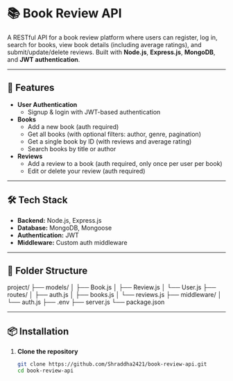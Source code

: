 # 📚 Book Review API

A RESTful API for a book review platform where users can register, log in, search for books, view book details (including average ratings), and submit/update/delete reviews. Built with **Node.js**, **Express.js**, **MongoDB**, and **JWT authentication**.

---

## 🔧 Features

- **User Authentication**
  - Signup & login with JWT-based authentication
- **Books**
  - Add a new book (auth required)
  - Get all books (with optional filters: author, genre, pagination)
  - Get a single book by ID (with reviews and average rating)
  - Search books by title or author
- **Reviews**
  - Add a review to a book (auth required, only once per user per book)
  - Edit or delete your review (auth required)

---

## 🛠️ Tech Stack

- **Backend:** Node.js, Express.js
- **Database:** MongoDB, Mongoose
- **Authentication:** JWT
- **Middleware:** Custom auth middleware

---

## 📁 Folder Structure

project/
├── models/
│ ├── Book.js
│ ├── Review.js
│ └── User.js
├── routes/
│ ├── auth.js
│ ├── books.js
│ └── reviews.js
├── middleware/
│ └── auth.js
├── .env
├── server.js
└── package.json


---

## 📦 Installation

1. **Clone the repository**
   ```bash
   git clone https://github.com/Shraddha2421/book-review-api.git
   cd book-review-api
  ```

